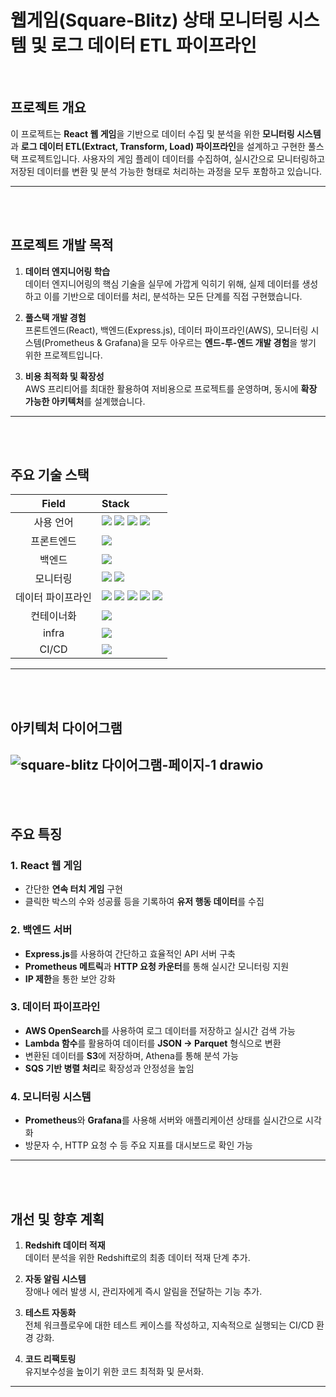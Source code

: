 # 웹게임(Square-Blitz) 상태 모니터링 시스템 및 로그 데이터 ETL 파이프라인
<br/>

## 프로젝트 개요

이 프로젝트는 **React 웹 게임**을 기반으로 데이터 수집 및 분석을 위한 **모니터링 시스템**과 **로그 데이터 ETL(Extract, Transform, Load) 파이프라인**을 설계하고 구현한 풀스택 프로젝트입니다. 사용자의 게임 플레이 데이터를 수집하여, 실시간으로 모니터링하고 저장된 데이터를 변환 및 분석 가능한 형태로 처리하는 과정을 모두 포함하고 있습니다.

---
<br/><br/>

## 프로젝트 개발 목적

1. **데이터 엔지니어링 학습**  
   데이터 엔지니어링의 핵심 기술을 실무에 가깝게 익히기 위해, 실제 데이터를 생성하고 이를 기반으로 데이터를 처리, 분석하는 모든 단계를 직접 구현했습니다.

2. **풀스택 개발 경험**  
   프론트엔드(React), 백엔드(Express.js), 데이터 파이프라인(AWS), 모니터링 시스템(Prometheus & Grafana)을 모두 아우르는 **엔드-투-엔드 개발 경험**을 쌓기 위한 프로젝트입니다.

3. **비용 최적화 및 확장성**  
   AWS 프리티어를 최대한 활용하여 저비용으로 프로젝트를 운영하며, 동시에 **확장 가능한 아키텍처**를 설계했습니다.

---
<br/>
<br/>

## 주요 기술 스택
| Field | Stack |
|:---:|:---|
| 사용 언어 | <img src="https://img.shields.io/badge/html5-E34F26?style=for-the-badge&logo=html5&logoColor=white"> <img src="https://img.shields.io/badge/css-1572B6?style=for-the-badge&logo=css3&logoColor=white"> <img src="https://img.shields.io/badge/javascript-F7DF1E?style=for-the-badge&logo=javascript&logoColor=black"> <img src="https://img.shields.io/badge/python-3776AB?style=for-the-badge&logo=python&logoColor=white"> |
| 프론트엔드 | <img src="https://img.shields.io/badge/react-61DAFB?style=for-the-badge&logo=react&logoColor=white"/> |
| 백엔드 | <img src="https://img.shields.io/badge/express-000000?style=for-the-badge&logo=express&logoColor=white"/> | 
| 모니터링 | <img src="https://img.shields.io/badge/Prometheus-E6522C?style=for-the-badge&logo=Prometheus&logoColor=white"/> <img src="https://img.shields.io/badge/Grafana-F46800?style=for-the-badge&logo=Grafana&logoColor=white"/>|
| 데이터 파이프라인 | <img src="https://img.shields.io/badge/amazon_lambda-FF9900?style=for-the-badge&logo=awslambda&logoColor=white"/> <img src="https://img.shields.io/badge/amazon_OpenSearch-005EB8?style=for-the-badge&logo=opensearch&logoColor=white"/> <img src="https://img.shields.io/badge/amazon_s3-569A31?style=for-the-badge&logo=amazons3&logoColor=white"/> <img src="https://img.shields.io/badge/amazon_sqs-FF4F8B?style=for-the-badge&logo=amazonsqs&logoColor=white"/> <img src="https://img.shields.io/badge/amazon_glue-512BD4?style=for-the-badge&logo=amazonglue&logoColor=white"/> |
| 컨테이너화 | <img src="https://img.shields.io/badge/Docker-2496ED?style=for-the-badge&logo=docker&logoColor=white"/> |
| infra | <img src="https://img.shields.io/badge/amazone web service-232F3E?style=for-the-badge&logo=amazonwebservices&logoColor=white"/> |
| CI/CD | <img src="https://img.shields.io/badge/Git Action-2088FF?style=for-the-badge&logo=githubactions&logoColor=white"/> |
---
<br/><br/>

## 아키텍처 다이어그램
![square-blitz 다이어그램-페이지-1 drawio](https://github.com/user-attachments/assets/3ee9dcd1-784a-4de9-be1a-29ddd644ab12)
---
<br/><br/>

## 주요 특징

### 1. React 웹 게임
- 간단한 **연속 터치 게임** 구현
- 클릭한 박스의 수와 성공률 등을 기록하여 **유저 행동 데이터**를 수집

### 2. 백엔드 서버
- **Express.js**를 사용하여 간단하고 효율적인 API 서버 구축
- **Prometheus 메트릭**과 **HTTP 요청 카운터**를 통해 실시간 모니터링 지원
- **IP 제한**을 통한 보안 강화

### 3. 데이터 파이프라인
- **AWS OpenSearch**를 사용하여 로그 데이터를 저장하고 실시간 검색 가능
- **Lambda 함수**를 활용하여 데이터를 **JSON → Parquet** 형식으로 변환
- 변환된 데이터를 **S3**에 저장하며, Athena를 통해 분석 가능
- **SQS 기반 병렬 처리**로 확장성과 안정성을 높임

### 4. 모니터링 시스템
- **Prometheus**와 **Grafana**를 사용해 서버와 애플리케이션 상태를 실시간으로 시각화
- 방문자 수, HTTP 요청 수 등 주요 지표를 대시보드로 확인 가능

---
<br/><br/>

## 개선 및 향후 계획

1. **Redshift 데이터 적재**  
   데이터 분석을 위한 Redshift로의 최종 데이터 적재 단계 추가.

2. **자동 알림 시스템**  
   장애나 에러 발생 시, 관리자에게 즉시 알림을 전달하는 기능 추가.

3. **테스트 자동화**  
   전체 워크플로우에 대한 테스트 케이스를 작성하고, 지속적으로 실행되는 CI/CD 환경 강화.

4. **코드 리팩토링**  
   유지보수성을 높이기 위한 코드 최적화 및 문서화.

---
